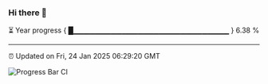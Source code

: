 ### Hi there 👋

⏳ Year progress { █▁▁▁▁▁▁▁▁▁▁▁▁▁▁▁▁▁▁▁▁▁▁▁▁▁▁▁▁▁ } 6.38 %

---

⏰ Updated on Fri, 24 Jan 2025 06:29:20 GMT

![Progress Bar CI](https://github.com/ZhaoGui/ZhaoGui/workflows/Progress%20Bar%20CI/badge.svg)
